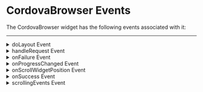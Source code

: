                                


CordovaBrowser Events
=====================

The CordovaBrowser widget has the following events associated with it:

* * *


<details close markdown="block"><summary>doLayout Event</summary>

* * *

This event is invoked for every widget when the widget position and dimensions are computed.

<b>Syntax</b>

```

doLayout()
```

<b>Read/Write</b>

Read + Write

<b>Remarks</b>

This event is invoked for all the widgets placed inside flex containers. This event is invoked in the order in which the widgets are added to the widget hierarchy and expect the frame property of the widget is calculated and available for use within this event.

This event is used to set the layout properties of child widgets in the relation to self and peer widgets whose layout is not yet performed.

The number of times this event invoked may vary per platform. It is not recommended to write business logic assuming that this function is invoked only once when there is a change in positional or dimensional properties. This event will not trigger when transformations are applied though widget is moved or scaled or rotated from its original location.

<b>Example</b>

```
//Sample code to set doLayout event callback to a button widget.
/*This code changes the top property of button2 and makes it appear below button1.*/
myForm.button1.doLayout=doLayoutButton1;


function doLayoutButton1(){
      
    myForm.button2.top = myForm.button1.frame.height;
}
```

<b>Platform Availability</b>

*   iOS
*   Android

* * *

</details>
<details close markdown="block"><summary>handleRequest Event</summary>

* * *

An event callback which gets invoked by the platform before CordovaBrowserwidget navigates to a new URL.

<b>Syntax</b>

```

handleRequest ()  
handleRequest (eventobject,params)
```

<b>Parameters</b>

eventobject

Optional. A unique Id that identifies the CordovaBrowserwidget.

params

Optional. An object that identifies the url parameters as key-values pair.

Following are the parameters of the object.

> **_originalURL \[String\]_ - Optional**
> 
> Specifies the original url.
> 
> **q_ueryParams\[Object\]_ - Optional**
> 
> Specifies the dictionary containing the query parameters passed to the URL as key, values in the dictionary.
> 
> **_requestMethod\[String\]_ - Optional** - Supported only on iOS
> 
> Specifies the request method type. Following are the available options:
> 
> > *   Constants.BROWSER\_REQUEST\_METHOD\_GET
> > *   Constants.BROWSER\_REQUEST\_METHOD\_POST
> 
> **_header\[JSObject\]_ - Optional** - Supported only on iOS
> 
> Specifies a dictionary containing all the HTTP header fields.

<b>Read/Write</b>

Write only

<b>Remarks</b>

This is useful in scenarios where the developer wants to keep track of the URLs that the CordovaBrowserfield navigates to. For example, in a payment flow (that is, being executed inside a CordovaBrowserwidget) on successful redirection to a payment confirmation page the developer would like to take the user to a new native form.

On iOS platform, whenever handleRequest is set to browser and request comes to CordovaBrowserwidget to load the url or.html, then before loading the content, handle request is called. Also, whenever a user selects any hyperlink then also handleRequest is called.

The return value from this function determines how the CordovaBrowserwidget handles the original request. If a false value is returned, then the CordovaBrowserwidget continues navigation to the original URL and if the true value is returned then the developer has to handle the request.

<b>Example</b>

```
//Sample call back for handleRequest event
function handleRequestCallback(browserWidget, params) {
    voltmx.print("handleRequest event triggered");
    voltmx.print("Original URL" + params["originalURL"]);
    voltmx.print("Request Method" + params["requestMethod"]);
    voltmx.print("Header" + JSON.stringify(params["header"]));

    //Ignore this request and continue loading other URLs.
    return false;
    //If false is returned, platform will load the originalurl in the CordovaBrowserwidget.
}

frmobj.brw1.handleRequest = handleRequestCallback
```

<b>Platform Availability</b>

*   iOS
*   Android

* * *

</details>
<details close markdown="block"><summary>onFailure Event</summary>

* * *

An event callback which gets invoked by the platform when the given request URL is failed to load the data.

<b>Syntax</b>

```

onFailure()
```

<b>Read/Write</b>

Read + Write

<b>Remarks</b>

This event is called only for the given request URL, but not for the subsequent web navigation request failures.

This event is also not called when [.htmlString](Browser_Properties.md#htmlString) is set to the web widget.

<b>Example</b>

```
//Sample code to set onFailure event callback to a CordovaBrowser widget.

frmCBrowser.myCBrowser.onFailure=onFailureCallBck;  
function onFailureCallBck(browser) {
    alert("onFailure event triggered");
}  

```

For more information about defining an action sequence for this event, see _Event Editor_ in the _VoltMX Iris User Guide_.

<b>Platform Availability</b>

*   Available on all platforms except Desktop Web and SPA.

* * *

</details>
<details close markdown="block"><summary>onProgressChanged Event</summary>

* * *

The onProgressChanged callback event shows you the progress of the page loading in the CordovaBrowserWidget. The platform invokes the event when the page is loading.

<b>Syntax</b>

```

onProgressChanged()
```

<b>Read/Write</b>

Read + Write

<b>Remarks</b>

When you set the onProgressChanged event in the CordovaBrowserWidget, the progress value of the loading page is passed as a parameter to the callback.

<b>Example</b>

```
//Sample code to set onProgressChanged event callback to a CordovaBrowser widget.
function onProgessChangedCallback(progress) {
    alert("Progress value -" + progress);
}

//Creating the Browser. 

frmCBrowser.myCBrowser = onProgessChangedCallback;
```

<b>Platform Availability</b>

*   Available in the IDE
*   Available only on the Android platform.

* * *

</details>
<details close markdown="block"><summary>onScrollWidgetPosition Event</summary>

* * *

This event callback is invoked by the platform when the widget location position gets changed on scrolling. The onScrollWidgetPosition event returns the positional coordinates of the widget's location with respect to the screen (screenX and screenY) and the parent container (frameX and frameY). This event is invoked asynchronously, and is not available for FlexForm widget.

<b>Syntax</b>

```

onScrollWidgetPosition()
```


<b>Read/Write</b>

Read + Write

<b>Example</b>

```
var LabelWdg = new voltmx.ui.Label(basicConf, layoutConf, pspConf);
form.add(LabelWdg);
LabelWdg.onScrollWidgetPosition = onScrollWidgetPositionCallBack;

function onScrollWidgetPositionCallBack(wdg, screenX, screenY, frameX, frameY) { //wdg : Widget that is registered for onScrollWidgetPosition.
    /*screenX : Position of widget with respect to 
the screen's X - coordinates (after downsizing the navigation bar and status bar).*/
    /*screenY : Position of widget with respect to the screen's Y - 
coordinates (after downsizing the navigation bar and status bar).*/
    //frameX : Position of widget with respect to parent container's X- coordinates.
    //frameY : Position of widget with respect to parent container's Y- coordinates.
}
```

<b>Platform Availability</b>

*   Not Accessible from IDE
*   Android, iOS, SPA, and Windows

* * *

</details>
<details close markdown="block"><summary>onSuccess Event</summary>

* * *

An event callback which gets invoked by the platform when the given request URL is successful in loading the data.

<b>Syntax</b>

```

onSuccess()
```

<b>Read/Write</b>

Read + Write

<b>Remarks</b>

This event is called every time the page is loaded. This event is not called when [.htmlString](Browser_Properties.md.mdString) is set to the web widget.

This event gets called whenever the URL is loaded, or you navigate from one URL to another, or the browser URL internally redirects to another URL. This event is also called whenever the content is loaded, and when a URL contains any third party content using an iframe.

<b>Example</b>

```
//Sample code to set onSuccess event callback to a CordovaBrowser widget.

frmCBrowser.myCBrowser.onSuccess=onSuccessCallBck;  
function onSuccessCallBck(browser) {
    alert("onFailure event triggered");
}  

```

For more information about defining an action sequence for this event, see _Event Editor_ in the _VoltMX Iris User Guide_.

<b>Platform Availability</b>

*   iOS
*   Android

* * *

</details>
<details close markdown="block"><summary>scrollingEvents Event</summary>

* * *

Specifies the scrolling events which gets called when scrolling reaches beginning of the widget or end of the widget.

Following are the events and their callback signature:

> onReachingBegining: Gets called when scrolling reaches the beginning of the Browse widget.
> 
> <b>Syntax</b>
> 
> ```
onReachingBegining()  
> onReachingBegining(browser,scrollDirection)
``` 
> 
> onReachingEnd: Gets called when scrolling reaches the end of the Browse widget.
> 
> <b>Syntax</b>
> 
> ```
onReachingEnd()  
> onReachingEnd(browser,scrollDirection)
```

<b>Parameters</b>

browser - Optional

Handle to the widget reference.

scrollDirection - Optional

Specifies the direction in which the scroll box must scroll. Following are the available options:

> *   SCROLL\_VERTICAL: Specifies the CordovaBrowser widget must scroll vertical direction.
> *   SCROLL\_BOTH: Specifies the CordovaBrowser widget must scroll in both horizontal and vertical direction.

> > **_Note:_** To set the value through code, prefix the option with _constants._ such as _**constants.<option>**_ .

<b>Read/Write</b>

Read + Write

<b>Example</b>

```
//Sample callback function for onReachingBegining event under scrollingEvents.  
function onReachingBeginingCallBack(webwidget, scrollDirection) {
 alert("onReachingBegining event triggered");
}

//Sample callback function for onReachingEnd event under scrollingEvents.
function onReachingEndCallBack(webwidget, scrollDirection) {
 alert("onReachingEnd event triggered");
}  
//Sample code to set scrollingEvents Event for a CordovaBrowser widget.  
frmCBrowser.myCBrowser.scrollingEvents = {
 onReachingBegining: onReachingBeginingCallBCk,
 onReachingEnd: onReachingEndCallBck
}  

```

<b>Platform Availability</b>

*   Available on iPad platform.

* * *

</details>

